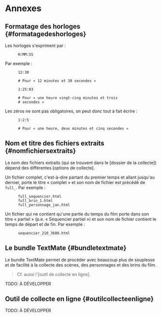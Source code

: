 # Annexes

## Formatage des horloges {#formatagedeshorloges}

Les horloges s'expriment par :

~~~
      H:MM:SS
~~~

Par exemple :

~~~
      12:30

      # Pour « 12 minutes et 30 secondes »

      1:25:03

      # Pour « une heure vingt-cing minutes et trois
      # secondes »
~~~

Les zéros ne sont pas obligatoires, on peut donc tout à fait écrire :

~~~
      1:2:5

      # Pour « une heure, deux minutes et cinq secondes »
~~~


## Nom et titre des fichiers extraits {#nomfichiersextraits}

Le nom des fichiers extraits (qui se trouvent dans le [dossier de la collecte]) dépend des différentes [options de collecte].

Un fichier complet, c'est-à-dire partant du premier temps et allant jusqu'au dernier, porte le titre « complet » et son nom de fichier est précédé de `full_`. Par exemple :

~~~
      full_sequencier.html
      full_brin_1.html
      full_personnage_jan.html
~~~

Un fichier qui ne contient qu'une partie du temps du film porte dans son titre « partiel » (p.e. « Séquencier partiel ») et son nom de fichier contient le temps de départ et de fin. Par exemple :

~~~
      sequencier_210_3600.html
~~~


## Le bundle TextMate {#bundletextmate}

Le bundle TextMate permet de procéder avec beaucoup plus de souplesse et de facilité à la collecte des scènes, des personnages et des brins du film.

> Cf. aussi l'[outil de collecte en ligne].

TODO: À DÉVELOPPER

## Outil de collecte en ligne {#outilcollecteenligne}

TODO: À DÉVELOPPER
